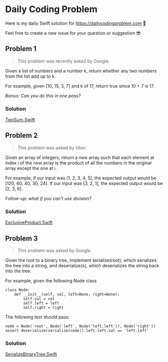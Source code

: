 # Daily Coding Problem
Here is my daily Swift solution for https://dailycodingproblem.com 🤩

Feel free to create a new issue for your question or suggestion 😎

## Problem 1
> This problem was recently asked by Google.

Given a list of numbers and a number k, return whether any two numbers from the list add up to k.

For example, given [10, 15, 3, 7] and k of 17, return true since 10 + 7 is 17.

*Bonus: Can you do this in one pass?*

### Solution

[TwoSum.Swift](Solutions/Problem1/TwoSum.swift)

## Problem 2
> This problem was asked by Uber.

Given an array of integers, return a new array such that each element at index i of the new array is the product of all the numbers in the original array except the one at i.

For example, if our input was [1, 2, 3, 4, 5], the expected output would be [120, 60, 40, 30, 24]. If our input was [3, 2, 1], the expected output would be [2, 3, 6].

*Follow-up: what if you can't use division?*

### Solution

[ExclusiveProduct.Swift](Solutions/Problem2/ExclusiveProduct.swift)

## Problem 3
> This problem was asked by Google.

Given the root to a binary tree, implement serialize(root), which serializes the tree into a string, and deserialize(s), which deserializes the string back into the tree.

For example, given the following Node class

	class Node:
		def __init__(self, val, left=None, right=None):
			self.val = val
			self.left = left
			self.right = right

The following test should pass:

	node = Node('root', Node('left', Node('left.left')), Node('right'))
	assert deserialize(serialize(node)).left.left.val == 'left.left'

### Solution

[SerializeBinaryTree.Swift](Solutions/Problem3/SerializeBinaryTree.swift)
